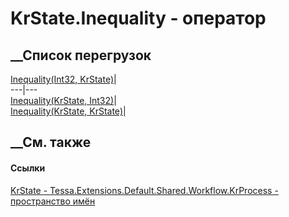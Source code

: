 # KrState.Inequality - оператор
##  __Список перегрузок
[Inequality(Int32,
KrState)](M_Tessa_Extensions_Default_Shared_Workflow_KrProcess_KrState_op_Inequality.htm)|  
---|---  
[Inequality(KrState,
Int32)](M_Tessa_Extensions_Default_Shared_Workflow_KrProcess_KrState_op_Inequality_1.htm)|  
[Inequality(KrState,
KrState)](M_Tessa_Extensions_Default_Shared_Workflow_KrProcess_KrState_op_Inequality_2.htm)|  
## __См. также
#### Ссылки
[KrState - ](T_Tessa_Extensions_Default_Shared_Workflow_KrProcess_KrState.htm)
[Tessa.Extensions.Default.Shared.Workflow.KrProcess - пространство
имён](N_Tessa_Extensions_Default_Shared_Workflow_KrProcess.htm)
